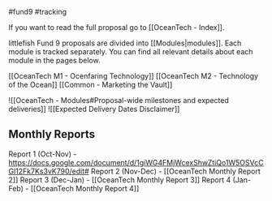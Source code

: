 #fund9 #tracking

If you want to read the full proposal go to [[OceanTech - Index]].

littlefish Fund 9 proposals are divided into [[Modules|modules]]. Each module is tracked separately. You can find all relevant details about each module in the pages below.

[[OceanTech M1 - Ocenfaring Technology]]
[[OceanTech M2 - Technology of the Ocean]]
[[Common - Marketing the Vault]]

![[OceanTech - Modules#Proposal-wide milestones and expected deliveries]]
![[Expected Delivery Dates Disclaimer]]


## Monthly Reports
Report 1 (Oct-Nov) - https://docs.google.com/document/d/1giWG4FMjWcexShwZtiQo1W5OSVcCGl12Fk7Ks3vK790/edit#
Report 2 (Nov-Dec) - [[OceanTech Monthly Report 2]]
Report 3 (Dec-Jan) - [[OceanTech Monthly Report 3]]
Report 4 (Jan-Feb) - [[OceanTech Monthly Report 4]]